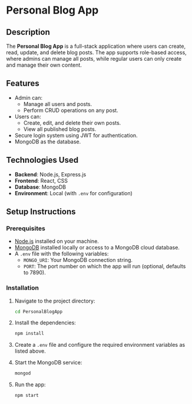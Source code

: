 
# Personal Blog App

## Description

The **Personal Blog App** is a full-stack application where users can create, read, update, and delete blog posts. The app supports role-based access, where admins can manage all posts, while regular users can only create and manage their own content.

## Features

- Admin can:
  - Manage all users and posts.
  - Perform CRUD operations on any post.
- Users can:
  - Create, edit, and delete their own posts.
  - View all published blog posts.
- Secure login system using JWT for authentication.
- MongoDB as the database.

## Technologies Used

- **Backend**: Node.js, Express.js
- **Frontend**: React, CSS
- **Database**: MongoDB
- **Environment**: Local (with `.env` for configuration)

## Setup Instructions

### Prerequisites

- [Node.js](https://nodejs.org/) installed on your machine.
- [MongoDB](https://www.mongodb.com/) installed locally or access to a MongoDB cloud database.
- A `.env` file with the following variables:
  - `MONGO_URI`: Your MongoDB connection string.
  - `PORT`: The port number on which the app will run (optional, defaults to 7890).

### Installation


1. Navigate to the project directory:

   ```bash
   cd PersonalBlogApp
   ```

2. Install the dependencies:

   ```bash
   npm install
   ```

3. Create a `.env` file and configure the required environment variables as listed above.

4. Start the MongoDB service:

   ```bash
   mongod
   ```

5. Run the app:

   ```bash
   npm start
   ```


